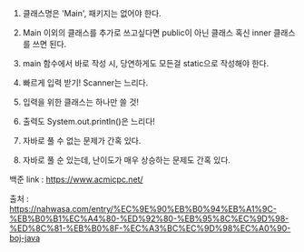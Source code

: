 1. 클래스명은 'Main', 패키지는 없어야 한다.

2. Main 이외의 클래스를 추가로 쓰고싶다면 public이 아닌 클래스 혹신 inner 클래스를 쓰면 된다.

3. main 함수에서 바로 작성 시, 당연하게도 모든걸 static으로 작성해야 한다.

4. 빠르게 입력 받기! Scanner는 느리다.

5. 입력을 위한 클래스는 하나만 쓸 것!

6. 출력도 System.out.println()은 느리다!

7. 자바로 풀 수 없는 문제가 간혹 있다.

8. 자바로 풀 순 있는데, 난이도가 매우 상승하는 문제도 간혹 있다.

백준 link : https://www.acmicpc.net/

출처 : https://nahwasa.com/entry/%EC%9E%90%EB%B0%94%EB%A1%9C-%EB%B0%B1%EC%A4%80-%ED%92%80-%EB%95%8C%EC%9D%98-%ED%8C%81-%EB%B0%8F-%EC%A3%BC%EC%9D%98%EC%A0%90-boj-java